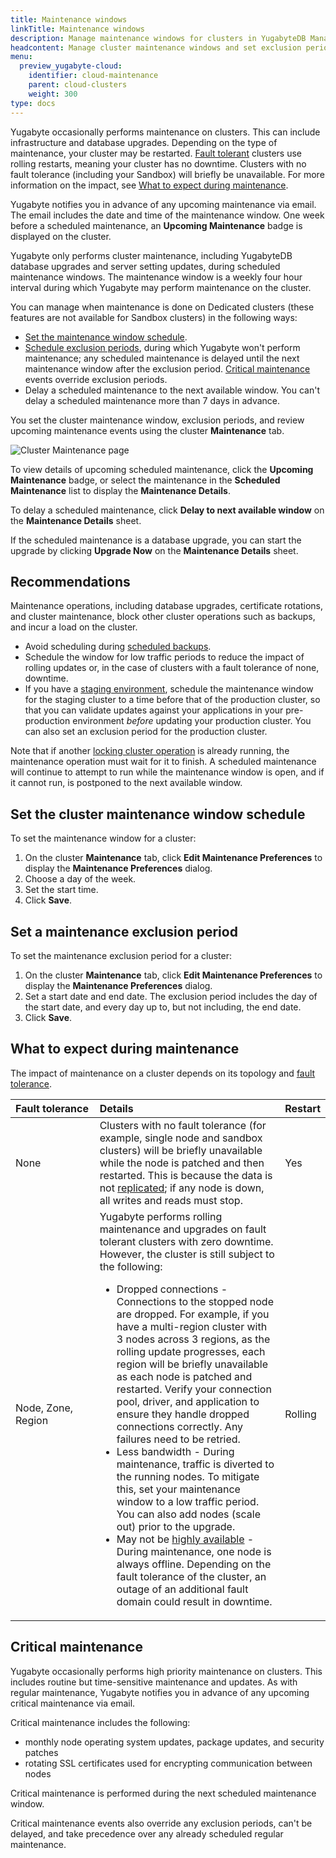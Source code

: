 ```yaml
---
title: Maintenance windows
linkTitle: Maintenance windows
description: Manage maintenance windows for clusters in YugabyteDB Managed.
headcontent: Manage cluster maintenance windows and set exclusion periods
menu:
  preview_yugabyte-cloud:
    identifier: cloud-maintenance
    parent: cloud-clusters
    weight: 300
type: docs
---
```


Yugabyte occasionally performs maintenance on clusters. This can include infrastructure and database upgrades. Depending on the type of maintenance, your cluster may be restarted. [Fault tolerant](../../cloud-basics/create-clusters-overview/#fault-tolerance) clusters use rolling restarts, meaning your cluster has no downtime. Clusters with no fault tolerance (including your Sandbox) will briefly be unavailable. For more information on the impact, see [What to expect during maintenance](#what-to-expect-during-maintenance).

Yugabyte notifies you in advance of any upcoming maintenance via email. The email includes the date and time of the maintenance window. One week before a scheduled maintenance, an **Upcoming Maintenance** badge is displayed on the cluster.

Yugabyte only performs cluster maintenance, including YugabyteDB database upgrades and server setting updates, during scheduled maintenance windows. The maintenance window is a weekly four hour interval during which Yugabyte may perform maintenance on the cluster.

You can manage when maintenance is done on Dedicated clusters (these features are not available for Sandbox clusters) in the following ways:

- [Set the maintenance window schedule](#set-the-cluster-maintenance-window-schedule).
- [Schedule exclusion periods](#set-a-maintenance-exclusion-period), during which Yugabyte won't perform maintenance; any scheduled maintenance is delayed until the next maintenance window after the exclusion period. [Critical maintenance](#critical-maintenance) events override exclusion periods.
- Delay a scheduled maintenance to the next available window. You can't delay a scheduled maintenance more than 7 days in advance.

You set the cluster maintenance window, exclusion periods, and review upcoming maintenance events using the cluster **Maintenance** tab.

![Cluster Maintenance page](/images/yb-cloud/cloud-clusters-maintenance.png)

To view details of upcoming scheduled maintenance, click the **Upcoming Maintenance** badge, or select the maintenance in the **Scheduled Maintenance** list to display the **Maintenance Details**.

To delay a scheduled maintenance, click **Delay to next available window** on the **Maintenance Details** sheet.

If the scheduled maintenance is a database upgrade, you can start the upgrade by clicking **Upgrade Now** on the **Maintenance Details** sheet.

## Recommendations

Maintenance operations, including database upgrades, certificate rotations, and cluster maintenance, block other cluster operations such as backups, and incur a load on the cluster.

- Avoid scheduling during [scheduled backups](../backup-clusters/).
- Schedule the window for low traffic periods to reduce the impact of rolling updates or, in the case of clusters with a fault tolerance of none, downtime.
- If you have a [staging environment](../../cloud-basics/create-clusters-overview/#staging-cluster), schedule the maintenance window for the staging cluster to a time before that of the production cluster, so that you can validate updates against your applications in your pre-production environment _before_ updating your production cluster. You can also set an exclusion period for the production cluster.

Note that if another [locking cluster operation](../#locking-operations) is already running, the maintenance operation must wait for it to finish. A scheduled maintenance will continue to attempt to run while the maintenance window is open, and if it cannot run, is postponed to the next available window.

## Set the cluster maintenance window schedule

To set the maintenance window for a cluster:

1. On the cluster **Maintenance** tab, click **Edit Maintenance Preferences** to display the **Maintenance Preferences** dialog.
1. Choose a day of the week.
1. Set the start time.
1. Click **Save**.

## Set a maintenance exclusion period

To set the maintenance exclusion period for a cluster:

1. On the cluster **Maintenance** tab, click **Edit Maintenance Preferences** to display the **Maintenance Preferences** dialog.
1. Set a start date and end date. The exclusion period includes the day of the start date, and every day up to, but not including, the end date.
1. Click **Save**.

## What to expect during maintenance

The impact of maintenance on a cluster depends on its topology and [fault tolerance](../../cloud-basics/create-clusters-overview/#fault-tolerance).

| Fault&nbsp;tolerance | Details | Restart |
| :--- | :--- | :--- |
| None | Clusters with no fault tolerance (for example, single node and sandbox clusters) will be briefly unavailable while the node is patched and then restarted. This is because the data is not [replicated](../../../architecture/key-concepts/#replication-factor-rf); if any node is down, all writes and reads must stop. | Yes |
| Node, Zone, Region | Yugabyte performs rolling maintenance and upgrades on fault tolerant clusters with zero downtime. However, the cluster is still subject to the following:<ul><li>Dropped connections - Connections to the stopped node are dropped. For example, if you have a multi-region cluster with 3 nodes across 3 regions, as the rolling update progresses, each region will be briefly unavailable as each node is patched and restarted. Verify your connection pool, driver, and application to ensure they handle dropped connections correctly. Any failures need to be retried.</li><li>Less bandwidth - During maintenance, traffic is diverted to the running nodes. To mitigate this, set your maintenance window to a low traffic period. You can also add nodes (scale out) prior to the upgrade.</li><li>May not be [highly available](../../../explore/fault-tolerance/) - During maintenance, one node is always offline. Depending on the fault tolerance of the cluster, an outage of an additional fault domain could result in downtime.</li></ul> | Rolling |

## Critical maintenance

Yugabyte occasionally performs high priority maintenance on clusters. This includes routine but time-sensitive maintenance and updates. As with regular maintenance, Yugabyte notifies you in advance of any upcoming critical maintenance via email.

Critical maintenance includes the following:

- monthly node operating system updates, package updates, and security patches
- rotating SSL certificates used for encrypting communication between nodes

Critical maintenance is performed during the next scheduled maintenance window.

Critical maintenance events also override any exclusion periods, can't be delayed, and take precedence over any already scheduled regular maintenance.
